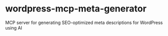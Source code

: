 # wordpress-mcp-meta-generator
MCP server for generating SEO-optimized meta descriptions for WordPress using AI

